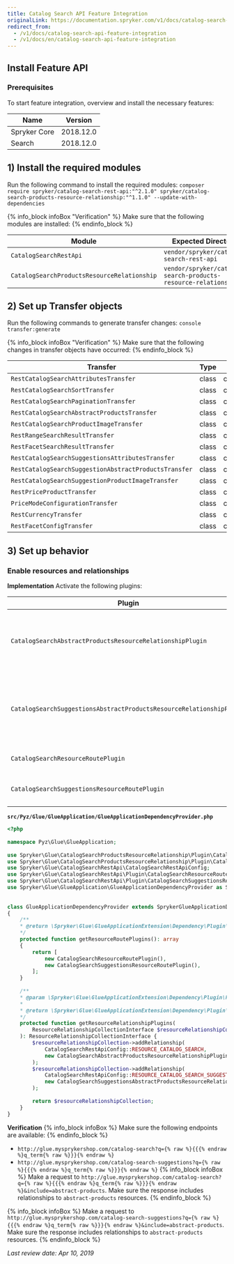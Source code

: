 ```yaml
---
title: Catalog Search API Feature Integration
originalLink: https://documentation.spryker.com/v1/docs/catalog-search-api-feature-integration
redirect_from:
  - /v1/docs/catalog-search-api-feature-integration
  - /v1/docs/en/catalog-search-api-feature-integration
---
```


## Install Feature API
### Prerequisites
To start feature integration, overview and install the necessary features:

| Name |Version  |
| --- | --- |
| Spryker Core |2018.12.0  |
| Search | 2018.12.0 |

## 1) Install the required modules

Run the following command to install the required modules:
`composer require spryker/catalog-search-rest-api:"^2.1.0" spryker/catalog-search-products-resource-relationship:"^1.1.0" --update-with-dependencies`

{% info_block infoBox "Verification" %}
Make sure that the following modules are installed:
{% endinfo_block %}

| Module | Expected Directory |
| --- | --- |
| `CatalogSearchRestApi` | `vendor/spryker/catalog-search-rest-api` |
| `CatalogSearchProductsResourceRelationship` | `vendor/spryker/catalog-search-products-resource-relationship` |

## 2) Set up Transfer objects

Run the following commands to generate transfer changes:
`console transfer:generate`

{% info_block infoBox "Verification" %}
Make sure that the following changes in transfer objects have occurred:
{% endinfo_block %}

| Transfer |Type  | Event | Path |
| --- | --- | --- | --- |
| `RestCatalogSearchAttributesTransfer` | class  | created | `src/Generated/Shared/Transfer/RestCatalogSearchAttributesTransfer	` |
| `RestCatalogSearchSortTransfer` | class  | created | `src/Generated/Shared/Transfer/RestCatalogSearchSortTransfer	` |
| `RestCatalogSearchPaginationTransfer` | class  | created | `src/Generated/Shared/Transfer/RestCatalogSearchPaginationTransfer	` |
| `RestCatalogSearchAbstractProductsTransfer` | class  | created | `src/Generated/Shared/Transfer/RestCatalogSearchAbstractProductsTransfer` |
| `RestCatalogSearchProductImageTransfer` | class  | created | `src/Generated/Shared/Transfer/RestCatalogSearchProductImageTransfer` |
| `RestRangeSearchResultTransfer` | class  | created | `src/Generated/Shared/Transfer/RestRangeSearchResultTransfer` |
| `RestFacetSearchResultTransfer` | class  | created | `src/Generated/Shared/Transfer/RestFacetSearchResultTransfer` |
| `RestCatalogSearchSuggestionsAttributesTransfer` | class  | created | `src/Generated/Shared/Transfer/RestCatalogSearchSuggestionsAttributesTransfer` |
| `RestCatalogSearchSuggestionAbstractProductsTransfer` | class  | created | `src/Generated/Shared/Transfer/RestCatalogSearchSuggestionAbstractProductsTransfer` |
| `RestCatalogSearchSuggestionProductImageTransfer` | class  | created | `src/Generated/Shared/Transfer/RestCatalogSearchSuggestionProductImageTransfer` |
| `RestPriceProductTransfer` | class  | created | `src/Generated/Shared/Transfer/RestPriceProductTransfer` |
| `PriceModeConfigurationTransfer` | class  | created | `src/Generated/Shared/Transfer/PriceModeConfigurationTransfer` |
| `RestCurrencyTransfer` | class  | created | `src/Generated/Shared/Transfer/RestCurrencyTransfer` |
| `RestFacetConfigTransfer` | class  | created | `src/Generated/Shared/Transfer/RestFacetConfigTransfer	` |

## 3) Set up behavior
### Enable resources and relationships
**Implementation**
Activate the following plugins:

|  Plugin|Specification  | Prerequisites | Namespace |
| --- | --- | --- | --- |
| `CatalogSearchAbstractProductsResourceRelationshipPlugin` | Adds the abstract product resource relationship to search results. | None | `Spryker\Glue\CatalogSearchProductsResourceRelationship\Plugin` |
| `CatalogSearchSuggestionsAbstractProductsResourceRelationshipPlugin` | Adds the abstract product resource relationship to search suggestions results. | None | `Spryker\Glue\CatalogSearchProductsResourceRelationship\Plugin` |
| `CatalogSearchResourceRoutePlugin` | Registers the `search` resource. | None | `Spryker\Glue\CatalogSearchRestApi\Plugin\CatalogSearchResourceRoutePlugin` |
| `CatalogSearchSuggestionsResourceRoutePlugin` | Registers the `search-suggestions` resource. | None | `Spryker\Glue\CatalogSearchRestApi\Plugin\CatalogSearchSuggestionsResourceRoutePlugin` |

**`src/Pyz/Glue/GlueApplication/GlueApplicationDependencyProvider.php`**
```php
<?php
 
namespace Pyz\Glue\GlueApplication;
 
use Spryker\Glue\CatalogSearchProductsResourceRelationship\Plugin\CatalogSearchAbstractProductsResourceRelationshipPlugin;
use Spryker\Glue\CatalogSearchProductsResourceRelationship\Plugin\CatalogSearchSuggestionsAbstractProductsResourceRelationshipPlugin;
use Spryker\Glue\CatalogSearchRestApi\CatalogSearchRestApiConfig;
use Spryker\Glue\CatalogSearchRestApi\Plugin\CatalogSearchResourceRoutePlugin;
use Spryker\Glue\CatalogSearchRestApi\Plugin\CatalogSearchSuggestionsResourceRoutePlugin;
use Spryker\Glue\GlueApplication\GlueApplicationDependencyProvider as SprykerGlueApplicationDependencyProvider;
 
 
class GlueApplicationDependencyProvider extends SprykerGlueApplicationDependencyProvider
{
    /**
    * @return \Spryker\Glue\GlueApplicationExtension\Dependency\Plugin\ResourceRoutePluginInterface[]
    */
    protected function getResourceRoutePlugins(): array
    {       
        return [
            new CatalogSearchResourceRoutePlugin(),
            new CatalogSearchSuggestionsResourceRoutePlugin(),
        ];
    }
 
    /**
    * @param \Spryker\Glue\GlueApplicationExtension\Dependency\Plugin\ResourceRelationshipCollectionInterface $resourceRelationshipCollection
    *
    * @return \Spryker\Glue\GlueApplicationExtension\Dependency\Plugin\ResourceRelationshipCollectionInterface
    */
    protected function getResourceRelationshipPlugins(
        ResourceRelationshipCollectionInterface $resourceRelationshipCollection
    ): ResourceRelationshipCollectionInterface {
        $resourceRelationshipCollection->addRelationship(
            CatalogSearchRestApiConfig::RESOURCE_CATALOG_SEARCH,
            new CatalogSearchAbstractProductsResourceRelationshipPlugin()
        );
        $resourceRelationshipCollection->addRelationship(
            CatalogSearchRestApiConfig::RESOURCE_CATALOG_SEARCH_SUGGESTIONS,
            new CatalogSearchSuggestionsAbstractProductsResourceRelationshipPlugin()
        );
 
        return $resourceRelationshipCollection;
    }
}
```

**Verification**
{% info_block infoBox %}
Make sure the following endpoints are available:
{% endinfo_block %}
* `http://glue.mysprykershop.com/catalog-search?q={% raw %}{{{% endraw %}q_term{% raw %}}}{% endraw %}`
* `http://glue.mysprykershop.com/catalog-search-suggestions?q={% raw %}{{{% endraw %}q_term{% raw %}}}{% endraw %}`
{% info_block infoBox %}
Make a request to `http://glue.mysprykershop.com/catalog-search?q={% raw %}{{{% endraw %}q_term{% raw %}}}{% endraw %}&include=abstract-products`. Make sure the response includes relationships to `abstract-products` resources.
{% endinfo_block %}

{% info_block infoBox %}
Make a request to `http://glue.mysprykershop.com/catalog-search-suggestions?q={% raw %}{{{% endraw %}q_term{% raw %}}}{% endraw %}&include=abstract-products`. Make sure the response includes relationships to `abstract-products` resources.
{% endinfo_block %}

_Last review date: Apr 10, 2019_
